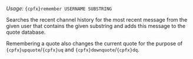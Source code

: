 *Usage:* `{cpfx}remember USERNAME SUBSTRING`

Searches the recent channel history for the most recent message from the given user that contains the given substring and adds this message to the quote database.

Remembering a quote also changes the current quote for the purpose of `{cpfx}upquote`/`{cpfx}uq` and `{cpfx}downquote`/`{cpfx}dq`.
